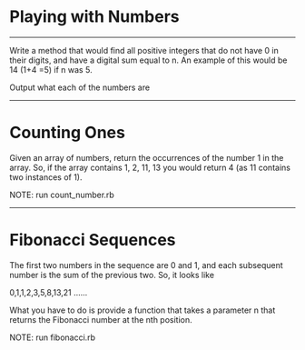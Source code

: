 # Playing with Numbers
---

Write a method that would find all positive integers that do not have 0 in their digits, and have a digital sum equal to n. An example of this would be 14  (1+4 =5) if n was 5. 

Output what each of the numbers are

---

# Counting Ones

Given an array of numbers, return the occurrences of the number 1 in the array. So, if the array contains 1, 2, 11, 13 you would return 4 (as 11 contains two instances of 1).  

NOTE: run count_number.rb

---

# Fibonacci Sequences

The first two numbers in the sequence are 0 and 1, and each subsequent number is the sum of the previous two. So, it looks like

0,1,1,2,3,5,8,13,21 ......

What you have to do is provide a function that takes a parameter n that returns the Fibonacci number at the nth position.

NOTE: run fibonacci.rb
